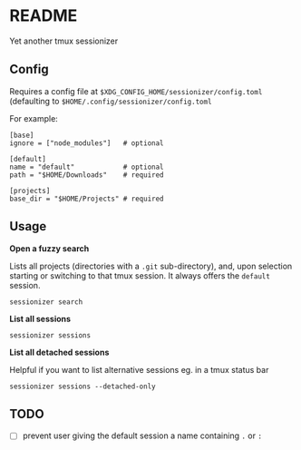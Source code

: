# README

Yet another tmux sessionizer

## Config

Requires a config file at `$XDG_CONFIG_HOME/sessionizer/config.toml` (defaulting to `$HOME/.config/sessionizer/config.toml`

For example:

```
[base]
ignore = ["node_modules"]   # optional

[default]
name = "default"            # optional
path = "$HOME/Downloads"    # required

[projects]
base_dir = "$HOME/Projects" # required
```

## Usage

**Open a fuzzy search**

Lists all projects (directories with a `.git` sub-directory), and, upon selection starting or switching to that tmux session. It always offers the `default` session.

```
sessionizer search
```

**List all sessions**

```
sessionizer sessions
```

**List all detached sessions**

Helpful if you want to list alternative sessions eg. in a tmux status bar

```
sessionizer sessions --detached-only
```

## TODO

- [ ] prevent user giving the default session a name containing `.` or `:`
